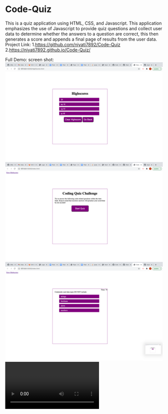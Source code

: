 # Code-Quiz
This is a quiz application using HTML, CSS, and Javascript.
This application emphasizes the use of Javascript to provide quiz questions and collect user data to determine whether the answers to a question are correct, this then generates a score and appends a final page of results from the user data.
Project Link:
1.https://github.com/niyati7892/Code-Quiz
2.https://niyati7892.github.io/Code-Quiz/

Full Demo:
screen shot:
![screenshot](./assets/Screen%20Shot%202021-01-09%20at%207.31.44%20PM.png)
![screenshot](./assets/Screen%20Shot%202021-01-09%20at%207.31.55%20PM.png)
![screenshot](./assets/Screen%20Shot%202021-01-09%20at%207.31.59%20PM.png)
![fullvideo](./assets/Code%20Quiz.webm)



